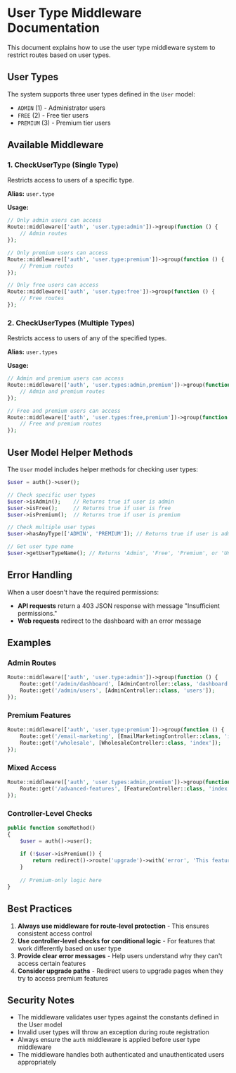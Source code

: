 # User Type Middleware Documentation

This document explains how to use the user type middleware system to restrict routes based on user types.

## User Types

The system supports three user types defined in the `User` model:

- `ADMIN` (1) - Administrator users
- `FREE` (2) - Free tier users  
- `PREMIUM` (3) - Premium tier users

## Available Middleware

### 1. CheckUserType (Single Type)
Restricts access to users of a specific type.

**Alias:** `user.type`

**Usage:**
```php
// Only admin users can access
Route::middleware(['auth', 'user.type:admin'])->group(function () {
    // Admin routes
});

// Only premium users can access
Route::middleware(['auth', 'user.type:premium'])->group(function () {
    // Premium routes
});

// Only free users can access
Route::middleware(['auth', 'user.type:free'])->group(function () {
    // Free routes
});
```

### 2. CheckUserTypes (Multiple Types)
Restricts access to users of any of the specified types.

**Alias:** `user.types`

**Usage:**
```php
// Admin and premium users can access
Route::middleware(['auth', 'user.types:admin,premium'])->group(function () {
    // Admin and premium routes
});

// Free and premium users can access
Route::middleware(['auth', 'user.types:free,premium'])->group(function () {
    // Free and premium routes
});
```

## User Model Helper Methods

The `User` model includes helper methods for checking user types:

```php
$user = auth()->user();

// Check specific user types
$user->isAdmin();    // Returns true if user is admin
$user->isFree();     // Returns true if user is free
$user->isPremium();  // Returns true if user is premium

// Check multiple user types
$user->hasAnyType(['ADMIN', 'PREMIUM']); // Returns true if user is admin or premium

// Get user type name
$user->getUserTypeName(); // Returns 'Admin', 'Free', 'Premium', or 'Unknown'
```

## Error Handling

When a user doesn't have the required permissions:

- **API requests** return a 403 JSON response with message "Insufficient permissions."
- **Web requests** redirect to the dashboard with an error message

## Examples

### Admin Routes
```php
Route::middleware(['auth', 'user.type:admin'])->group(function () {
    Route::get('/admin/dashboard', [AdminController::class, 'dashboard']);
    Route::get('/admin/users', [AdminController::class, 'users']);
});
```

### Premium Features
```php
Route::middleware(['auth', 'user.type:premium'])->group(function () {
    Route::get('/email-marketing', [EmailMarketingController::class, 'index']);
    Route::get('/wholesale', [WholesaleController::class, 'index']);
});
```

### Mixed Access
```php
Route::middleware(['auth', 'user.types:admin,premium'])->group(function () {
    Route::get('/advanced-features', [FeatureController::class, 'index']);
});
```

### Controller-Level Checks
```php
public function someMethod()
{
    $user = auth()->user();
    
    if (!$user->isPremium()) {
        return redirect()->route('upgrade')->with('error', 'This feature requires a premium subscription.');
    }
    
    // Premium-only logic here
}
```

## Best Practices

1. **Always use middleware for route-level protection** - This ensures consistent access control
2. **Use controller-level checks for conditional logic** - For features that work differently based on user type
3. **Provide clear error messages** - Help users understand why they can't access certain features
4. **Consider upgrade paths** - Redirect users to upgrade pages when they try to access premium features

## Security Notes

- The middleware validates user types against the constants defined in the User model
- Invalid user types will throw an exception during route registration
- Always ensure the `auth` middleware is applied before user type middleware
- The middleware handles both authenticated and unauthenticated users appropriately 